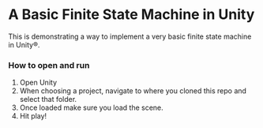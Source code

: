 A Basic Finite State Machine in Unity
=====================================

This is demonstrating a way to implement a very basic finite state machine in Unity®.

### How to open and run ###

1. Open Unity
2. When choosing a project, navigate to where you cloned this repo and select that folder.
3. Once loaded make sure you load the scene.
4. Hit play!
